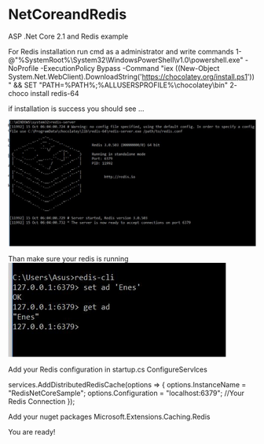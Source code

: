 # NetCoreandRedis
ASP .Net Core 2.1 and Redis example

For Redis installation run cmd as a administrator and write commands
1- @"%SystemRoot%\System32\WindowsPowerShell\v1.0\powershell.exe" -NoProfile -ExecutionPolicy Bypass -Command "iex ((New-Object System.Net.WebClient).DownloadString('https://chocolatey.org/install.ps1'))" && SET "PATH=%PATH%;%ALLUSERSPROFILE%\chocolatey\bin"
2- choco install redis-64

if installation is success you should see ...

![Redis-Server](https://github.com/EnesAys/NetCoreandRedis/blob/master/RedisExample/Images/redis-server.JPG)

Than make sure your redis is running
![Redis-Cli](https://github.com/EnesAys/NetCoreandRedis/blob/master/RedisExample/Images/getSetRedis.JPG)

Add your Redis configuration in startup.cs ConfigureServlces 

   services.AddDistributedRedisCache(options =>
                {
                    options.InstanceName = "RedisNetCoreSample";
                    options.Configuration = "localhost:6379"; //Your Redis Connection
                });

Add your nuget packages Microsoft.Extensions.Caching.Redis

You are ready!
